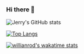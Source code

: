 ### Hi there 👋

<!--
**jerry153fish/jerry153fish** is a ✨ _special_ ✨ repository because its `README.md` (this file) appears on your GitHub profile.

Here are some ideas to get you started:

- 🔭 I’m currently working on ...
- 🌱 I’m currently learning ...
- 👯 I’m looking to collaborate on ...
- 🤔 I’m looking for help with ...
- 💬 Ask me about ...
- 📫 How to reach me: ...
- 😄 Pronouns: ...
- ⚡ Fun fact: ...
-->


![Jerry's GitHub stats](https://github-readme-stats.vercel.app/api?username=jerry153fish&show_icons=true&theme=solarized-dark&count_private=true)

[![Top Langs](https://github-readme-stats.vercel.app/api/top-langs/?username=jerry153fish)](https://github.com/anuraghazra/github-readme-stats)

[![willianrod's wakatime stats](https://github-readme-stats.vercel.app/api/wakatime?username=jerry153fish)](https://github.com/anuraghazra/github-readme-stats)
